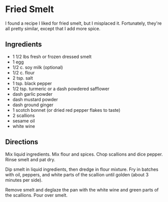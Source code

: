 # Fried Smelt

I found a recipe I liked for fried smelt, but I misplaced it.  Fortunately, they're all pretty similar, except that I add more spice.

## Ingredients

* 1 1/2 lbs fresh or frozen dressed smelt
* 1 egg
* 1/2 c. soy milk (optional)
* 1/2 c. flour
* 2 tsp. salt
* 1 tsp. black pepper
* 1/2 tsp. turmeric or a dash powdered safflower
* dash garlic powder
* dash mustard powder
* dash ground ginger
* 1 scotch bonnet (or dried red pepper flakes to taste)
* 2 scallions
* sesame oil
* white wine

## Directions

Mix liquid ingredients.  Mix flour and spices.  Chop scallions and dice pepper.  Rinse smelt and pat dry.

Dip smelt in liquid ingredients, then dredge in flour mixture.  Fry in batches with oil, peppers, and white parts of the scallion until golden (about 3 minutes per side).

Remove smelt and deglaze the pan with the white wine and green parts of the scallions.  Pour over smelt.


